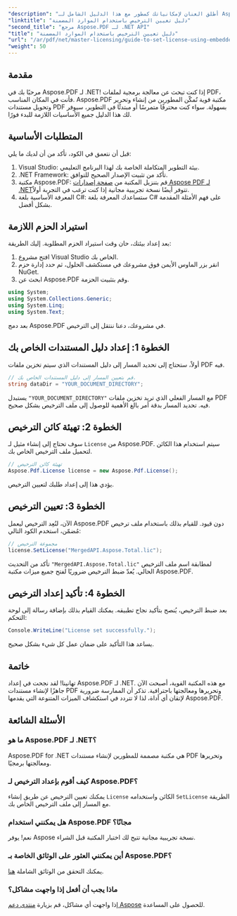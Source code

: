 ```yaml
---
"description": "أطلق العنان لإمكانياتك كمطور مع هذا الدليل الشامل لـ Aspose.PDF لـ .NET. تعلّم كيفية إنشاء مستندات PDF وتحريرها ومعالجتها برمجيًا بسهولة. يغطي هذا البرنامج التعليمي المتطلبات الأساسية، بالإضافة إلى تعليمات خطوة بخطوة."
"linktitle": "دليل تعيين الترخيص باستخدام الموارد المضمنة"
"second_title": "مرجع Aspose.PDF لـ .NET API"
"title": "دليل تعيين الترخيص باستخدام الموارد المضمنة"
"url": "/ar/pdf/net/master-licensing/guide-to-set-license-using-embedded-resource/"
"weight": 50
---
```


## مقدمة

مرحبًا بك في Aspose.PDF لـ .NET! إذا كنت تبحث عن معالجة برمجية لملفات PDF، فأنت في المكان المناسب. Aspose.PDF مكتبة قوية تُمكّن المطورين من إنشاء وتحرير وتحويل مستندات PDF بسهولة. سواء كنت محترفًا متمرسًا أو مبتدئًا في التطوير، سيوفر لك هذا الدليل جميع الأساسيات اللازمة للبدء فورًا.

## المتطلبات الأساسية

قبل أن نتعمق في الكود، تأكد من أن لديك ما يلي:

1. Visual Studio: بيئة التطوير المتكاملة الخاصة بك لهذا البرنامج التعليمي.
2. .NET Framework: تأكد من تثبيت الإصدار الصحيح للتوافق.
3. مكتبة Aspose.PDF: قم بتنزيل المكتبة من [صفحة إصدارات Aspose PDF لـ .NET](https://releases.aspose.com/pdf/net/)تتوفر أيضًا نسخة تجريبية مجانية إذا كنت ترغب في التجربة أولاً.
4. المعرفة الأساسية بلغة C#: ستساعدك المعرفة بلغة C# على فهم الأمثلة المقدمة بشكل أفضل.

## استيراد الحزم اللازمة

بعد إعداد بيئتك، حان وقت استيراد الحزم المطلوبة. إليك الطريقة:

1. افتح مشروع Visual Studio الخاص بك.
2. انقر بزر الماوس الأيمن فوق مشروعك في مستكشف الحلول، ثم حدد إدارة حزم NuGet.
3. ابحث عن Aspose.PDF وقم بتثبيت الحزمة.

```csharp
using System;
using System.Collections.Generic;
using System.Linq;
using System.Text;
```

بعد دمج Aspose.PDF في مشروعك، دعنا ننتقل إلى الترخيص.

## الخطوة 1: إعداد دليل المستندات الخاص بك

أولاً، ستحتاج إلى تحديد المسار إلى دليل المستندات الذي سيتم تخزين ملفات PDF فيه.

```csharp
// قم بتعيين المسار إلى دليل المستندات الخاص بك.
string dataDir = "YOUR_DOCUMENT_DIRECTORY";
```

يستبدل `"YOUR_DOCUMENT_DIRECTORY"` مع المسار الفعلي الذي تريد تخزين ملفات PDF فيه. تحديد المسار بدقة أمر بالغ الأهمية للوصول إلى ملف الترخيص بشكل صحيح.

## الخطوة 2: تهيئة كائن الترخيص

سوف تحتاج إلى إنشاء مثيل لـ `License` من Aspose.PDF. سيتم استخدام هذا الكائن لتحميل ملف الترخيص الخاص بك.

```csharp
// تهيئة كائن الترخيص
Aspose.Pdf.License license = new Aspose.Pdf.License();
```

يؤدي هذا إلى إعداد طلبك لتعيين الترخيص.

## الخطوة 3: تعيين الترخيص

الآن، لنُعِد الترخيص ليعمل Aspose.PDF دون قيود. للقيام بذلك باستخدام ملف ترخيص مُضمّن، استخدم الكود التالي:

```csharp
// مجموعة الترخيص
license.SetLicense("MergedAPI.Aspose.Total.lic");
```

تأكد من التحديث `"MergedAPI.Aspose.Total.lic"` لمطابقة اسم ملف الترخيص الحالي. يُعدّ ضبط الترخيص ضروريًا لفتح جميع ميزات مكتبة Aspose.PDF.

## الخطوة 4: تأكيد إعداد الترخيص

بعد ضبط الترخيص، يُنصح بتأكيد نجاح تطبيقه. يمكنك القيام بذلك بإضافة رسالة إلى لوحة التحكم:

```csharp
Console.WriteLine("License set successfully.");
```

يساعد هذا التأكيد على ضمان عمل كل شيء بشكل صحيح.

## خاتمة

تهانينا! لقد نجحت في إعداد Aspose.PDF لـ .NET. مع هذه المكتبة القوية، أصبحت الآن جاهزًا لإنشاء مستندات PDF وتحريرها ومعالجتها باحترافية. تذكر أن الممارسة ضرورية لإتقان أي أداة، لذا لا تتردد في استكشاف الميزات المتنوعة التي يقدمها Aspose.PDF.

## الأسئلة الشائعة

### ما هو Aspose.PDF لـ .NET؟
Aspose.PDF for .NET هي مكتبة مصممة للمطورين لإنشاء مستندات PDF وتحريرها ومعالجتها برمجيًا.

### كيف أقوم بإعداد الترخيص لـ Aspose.PDF؟
يمكنك تعيين الترخيص عن طريق إنشاء `License` الكائن واستخدامه `SetLicense` الطريقة مع المسار إلى ملف الترخيص الخاص بك.

### هل يمكنني استخدام Aspose.PDF مجانًا؟
نعم! يوفر Aspose نسخة تجريبية مجانية تتيح لك اختبار المكتبة قبل الشراء.

### أين يمكنني العثور على الوثائق الخاصة بـ Aspose.PDF؟
يمكنك التحقق من الوثائق الشاملة [هنا](https://reference.aspose.com/pdf/net/).

### ماذا يجب أن أفعل إذا واجهت مشاكل؟
إذا واجهت أي مشاكل، قم بزيارة [منتدى دعم Aspose](https://forum.aspose.com/c/pdf/10) للحصول على المساعدة.